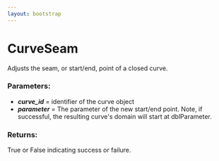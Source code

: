 ```yaml
---
layout: bootstrap
---
```


# CurveSeam

Adjusts the seam, or start/end, point of a closed curve.
          

### Parameters:

- ***curve_id*** = identifier of the curve object
- ***parameter*** = The parameter of the new start/end point. 
            Note, if successful, the resulting curve's
            domain will start at dblParameter.
        

### Returns:


True or False indicating success or failure.
        


